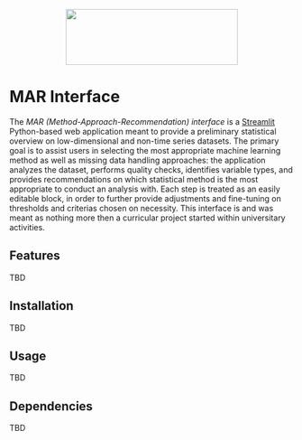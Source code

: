 <p align="center">
  <img width="305" height="99" src="https://i.ibb.co/g6k3gvC/mar-high-resolution-logo-4.png">
</p>

# **MAR Interface**

The *MAR (Method-Approach-Recommendation) interface* is a [Streamlit](//) Python-based web application meant to provide a preliminary statistical overview on low-dimensional and non-time series datasets. The primary goal is to assist users in selecting the most appropriate machine learning method as well as missing data handling approaches: the application analyzes the dataset, performs quality checks, identifies variable types, and provides recommendations on which statistical method is the most appropriate to conduct an analysis with. Each step is treated as an easily editable block, in order to further provide adjustments and fine-tuning on thresholds and criterias chosen on necessity. This interface is and was meant as nothing more then a curricular project started within universitary activities.

## **Features**

TBD

## **Installation**

TBD

## **Usage**

TBD

## **Dependencies**

TBD


